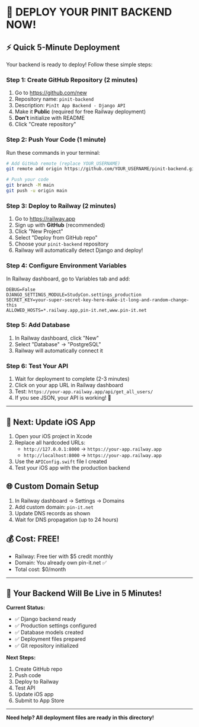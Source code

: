 # 🚀 DEPLOY YOUR PINIT BACKEND NOW!

## ⚡ Quick 5-Minute Deployment

Your backend is ready to deploy! Follow these simple steps:

### Step 1: Create GitHub Repository (2 minutes)
1. Go to https://github.com/new
2. Repository name: `pinit-backend`
3. Description: `PinIt App Backend - Django API`
4. Make it **Public** (required for free Railway deployment)
5. **Don't** initialize with README
6. Click "Create repository"

### Step 2: Push Your Code (1 minute)
Run these commands in your terminal:

```bash
# Add GitHub remote (replace YOUR_USERNAME)
git remote add origin https://github.com/YOUR_USERNAME/pinit-backend.git

# Push your code
git branch -M main
git push -u origin main
```

### Step 3: Deploy to Railway (2 minutes)
1. Go to https://railway.app
2. Sign up with **GitHub** (recommended)
3. Click "New Project"
4. Select "Deploy from GitHub repo"
5. Choose your `pinit-backend` repository
6. Railway will automatically detect Django and deploy!

### Step 4: Configure Environment Variables
In Railway dashboard, go to Variables tab and add:

```
DEBUG=False
DJANGO_SETTINGS_MODULE=StudyCon.settings_production
SECRET_KEY=your-super-secret-key-here-make-it-long-and-random-change-this
ALLOWED_HOSTS=*.railway.app,pin-it.net,www.pin-it.net
```

### Step 5: Add Database
1. In Railway dashboard, click "New"
2. Select "Database" → "PostgreSQL"
3. Railway will automatically connect it

### Step 6: Test Your API
1. Wait for deployment to complete (2-3 minutes)
2. Click on your app URL in Railway dashboard
3. Test: `https://your-app.railway.app/api/get_all_users/`
4. If you see JSON, your API is working! 🎉

---

## 📱 Next: Update iOS App

1. Open your iOS project in Xcode
2. Replace all hardcoded URLs:
   - `http://127.0.0.1:8000` → `https://your-app.railway.app`
   - `http://localhost:8000` → `https://your-app.railway.app`
3. Use the `APIConfig.swift` file I created
4. Test your iOS app with the production backend

## 🌐 Custom Domain Setup

1. In Railway dashboard → Settings → Domains
2. Add custom domain: `pin-it.net`
3. Update DNS records as shown
4. Wait for DNS propagation (up to 24 hours)

## 💰 Cost: FREE!

- Railway: Free tier with $5 credit monthly
- Domain: You already own pin-it.net ✅
- Total cost: $0/month

---

## 🎯 Your Backend Will Be Live in 5 Minutes!

**Current Status:**
- ✅ Django backend ready
- ✅ Production settings configured
- ✅ Database models created
- ✅ Deployment files prepared
- ✅ Git repository initialized

**Next Steps:**
1. Create GitHub repo
2. Push code
3. Deploy to Railway
4. Test API
5. Update iOS app
6. Submit to App Store

---

**Need help? All deployment files are ready in this directory!**
